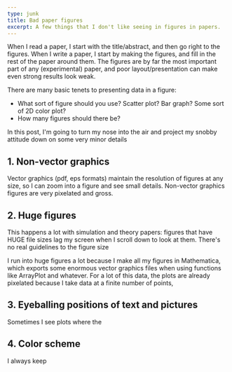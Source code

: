 ```yaml
---
type: junk
title: Bad paper figures
excerpt: A few things that I don't like seeing in figures in papers.
---
```

When I read a paper, I start with the title/abstract, and then go right to the figures. When I write a paper, I start by making the figures, and fill in the rest of the paper around them. The figures are by far the most important part of any (experimental) paper, and poor layout/presentation can make even strong results look weak.

There are many basic tenets to presenting data in a figure:
* What sort of figure should you use? Scatter plot? Bar graph? Some sort of 2D color plot?
* How many figures should there be?

In this post, I'm going to turn my nose into the air and project my snobby attitude down on some very minor details

## 1. Non-vector graphics
Vector graphics (pdf, eps formats) maintain the resolution of figures at any size, so I can zoom into a figure and see small details. Non-vector graphics figures are very pixelated and gross.

## 2. Huge figures
This happens a lot with simulation and theory papers: figures that have HUGE file sizes lag my screen when I scroll down to look at them. There's no real guidelines to the figure size

I run into huge figures a lot because I make all my figures in Mathematica, which exports some enormous vector graphics files when using functions like ArrayPlot and whatever. For a lot of this data, the plots are already pixelated because I take data at a finite number of points,

## 3. Eyeballing positions of text and pictures
Sometimes I see plots where the

## 4. Color scheme
I always keep
